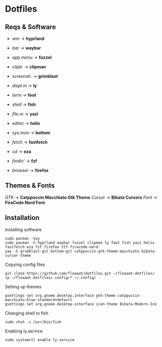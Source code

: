 # Dotfiles

## Reqs & Software
- *wm* -> **hyprland**
- *bar* -> **waybar**
- *app.menu* -> **fuzzel**
- *clipb.* -> **clipman**
- *screensh.* -> **grimblast**
- *displ.m* -> **ly**

- *term* -> **foot**
- *shell* -> **fish**
- *file.m* -> **yazi**
- *editor* -> **helix**
- *sys.mon* -> **bottom**
- *fetch* -> **fastfetch**
- *cd* -> **eza**
- *findin'* -> **fzf**

- *browser* -> **firefox**

## Themes & Fonts
*GTK* -> **Catppuccin Macchiato Gtk Theme**
*Cursor* -> **Bibata Cursors**
*Font* -> **FiraCode Nerd Font**

## Installation
Installing software
```
sudo pacman -Suy
sudo pacman -S hyprland waybar fuzzel clipman ly foot fish yazi helix fastfetch eza fzf firefox ttf-firacode-nerd
yay -S grimblast-git bottom-git catppuccin-gtk-theme-macchiato bibata-cursor-theme
```
Copying config files
```
git clone https://github.com/floaaat/dotfiles.git ~/floaaat-dotfiles/
cp ~/floaaat-dotfiles/.config/* ~/.config/
```
Setting up themes
```
gsettings set org.gnome.desktop.interface gtk-theme catppuccin-macchiato-blue-standard+default
gsettings set org.gnome.desktop.interface icon-theme Bibata-Modern-Ice
```
Changing shell to fish
```
sudo chsh -s /usr/bin/fish
```
Enabling ly.service
```
sudo systemctl enable ly.service
```
